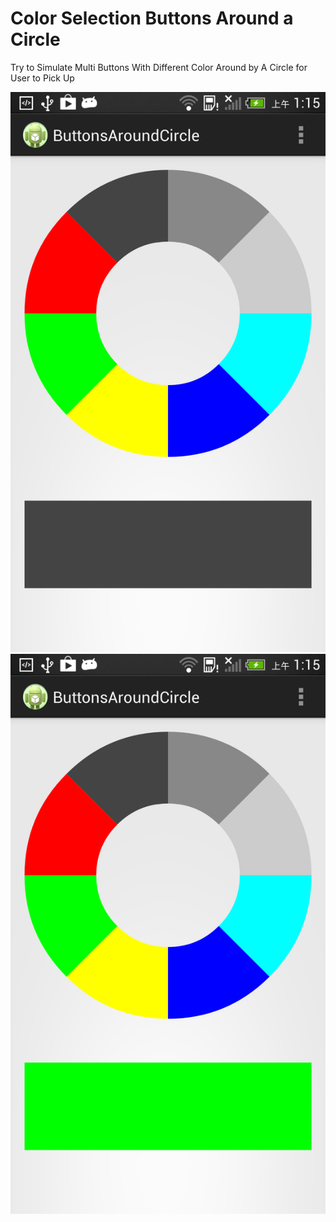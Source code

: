 Color Selection Buttons Around a Circle
===================

Try to Simulate Multi Buttons With Different Color Around by A Circle for User to Pick Up

![Example Image1][1]
![Example Image2][2]

 [1]: https://github.com/BramYeh/ButtonsAroundCircle/blob/master/Screenshot_2014-08-04-01-15-00.png
 [2]: https://github.com/BramYeh/ButtonsAroundCircle/blob/master/Screenshot_2014-08-04-01-15-10.png
